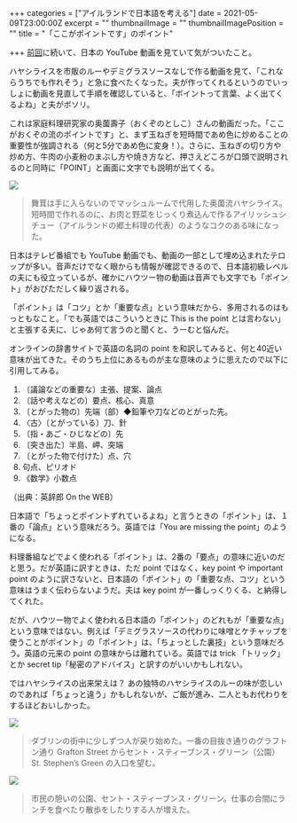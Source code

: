 +++
categories = ["アイルランドで日本語を考える"]
date = 2021-05-09T23:00:00Z
excerpt = ""
thumbnailImage = ""
thumbnailImagePosition = ""
title = "「ここがポイントです」のポイント"

+++
[前回](https://www.riastra.com/2021/05/%E3%83%A8%E3%82%AC%E3%82%92%E3%81%97%E3%81%A6%E3%81%82%E3%81%92%E3%81%A6%E3%81%8F%E3%81%A0%E3%81%95%E3%81%84/ "「ヨガをしてあげてください」")に続いて、日本の YouTube 動画を見ていて気がついたこと。

ハヤシライスを市販のルーやデミグラスソースなしで作る動画を見て、「これならうちでも作れそう」と急に食べたくなった。夫が作ってくれるというのでいっしょに動画を見直して手順を確認していると、「ポイントって言葉、よく出てくるよね」と夫がボソリ。

<!--more-->

これは家庭料理研究家の奥薗壽子（おくぞのとしこ）さんの動画だった。「ここがおくぞの流のポイントです」と、まず玉ねぎを短時間であめ色に炒めることの重要性が強調される（何と5分であめ色に変身！）。さらに、玉ねぎの切り方や炒め方、牛肉の小麦粉のまぶし方や焼き方など、押さえどころが口頭で説明されるのと同時に「POINT」と画面に文字でも説明が出てくる。

![](/images/hayashi_rice.webp)

> 舞茸は手に入らないのでマッシュルームで代用した奥薗流ハヤシライス。短時間で作れるのに、お肉と野菜をじっくり煮込んで作るアイリッシュシチュー（アイルランドの郷土料理の代表）のようなコクのある味になった。

日本はテレビ番組でも YouTube 動画でも、動画の一部として埋め込まれたテロップが多い。音声だけでなく眼からも情報が確認できるので、日本語初級レベルの夫にも役立っているが、確かにハウツー物の動画は音声でも文字でも「ポイント」がおびただしく繰り返される。

「ポイント」は「コツ」とか「重要な点」という意味だから、多用されるのはもっともなこと。「でも英語ではこういうときに This is the point とは言わない」と主張する夫に、じゃあ何て言うのと聞くと、うーむと悩んだ。

オンラインの辞書サイトで英語の名詞の point を和訳してみると、何と40近い意味が出てきた。そのうち上位にあるものが主な意味のように思えたので以下に引用してみる。

1. 〔議論などの重要な〕主張、提案、論点
2. 〔話や考えなどの〕要点、核心、真意
3. 〔とがった物の〕先端（部）◆鉛筆や刀などのとがった先。
4. 〈古〉〔とがっている〕刀、針
5. 〔指・あご・ひじなどの〕先
6. 〔突き出た〕半島、岬、突端
7. 〔とがった物で付けた〕点、穴
8. 句点、ピリオド
9. 《数学》小数点

（出典：英辞郎 On the WEB）

日本語で「ちょっとポイントずれているよね」と言うときの「ポイント」は、１番の「論点」という意味だろう。英語では「You are missing the point」のようになる。

料理番組などでよく使われる「ポイント」は、2番の「要点」の意味に近いのだと思う。だが英語に訳すときは、ただ point ではなく、key point や important point のように訳さないと、日本語の「ポイント」の「重要な点、コツ」という意味はうまく伝わらないようだ。夫は key point が一番しっくりくる、と納得してくれた。

だが、ハウツー物でよく使われる日本語の「ポイント」のどれもが「重要な点」という意味ではない。例えば「デミグラスソースの代わりに味噌とケチャップを使うことがポイント」の「ポイント」は、「ちょっとした裏技」という意味だろう。英語の元来の point の意味からは離れている。英語では trick 「トリック」とか secret tip「秘密のアドバイス」と訳すのがいいかもしれない。

ではハヤシライスの出来栄えは？ あの独特のハヤシライスのルーの味が恋しいのであれば「ちょっと違う」かもしれないが、ご飯が進み、二人ともお代わりをするほどおいしかった。

![](/images/grafton_stephens_green_may2021.webp)

> ダブリンの街中に少しずつ人が戻り始めた。一番の目抜き通りのグラフトン通り Grafton Street からセント・スティーブンス・グリーン（公園）St. Stephen’s Green の入口を望む。

![](/images/stephens_green_may2021.webp)

> 市民の憩いの公園、セント・スティーブンス・グリーン。仕事の合間にランチを食べたり散歩をしたりする人が増えた。